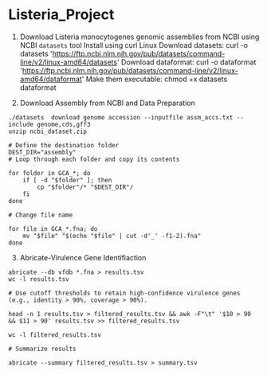 # Listeria_Project
1. Download Listeria monocytogenes genomic assemblies from NCBI using NCBI `datasets` tool
Install using curl
Linux
Download datasets: curl -o datasets 'https://ftp.ncbi.nlm.nih.gov/pub/datasets/command-line/v2/linux-amd64/datasets'
Download dataformat: curl -o dataformat 'https://ftp.ncbi.nlm.nih.gov/pub/datasets/command-line/v2/linux-amd64/dataformat'
Make them executable: chmod +x datasets dataformat

2. Download Assembly from NCBI and Data Preparation

```
./datasets  download genome accession --inputfile assm_accs.txt --include genome,cds,gff3
unzip ncbi_dataset.zip

# Define the destination folder
DEST_DIR="assembly"
# Loop through each folder and copy its contents

for folder in GCA_*; do
    if [ -d "$folder" ]; then
        cp "$folder"/* "$DEST_DIR"/
    fi
done

# Change file name

for file in GCA_*.fna; do 
    mv "$file" "$(echo "$file" | cut -d'_' -f1-2).fna"
done

```

3. Abricate-Virulence Gene Identifiaction
```
abricate --db vfdb *.fna > results.tsv
wc -l results.tsv

# Use cutoff thresholds to retain high-confidence virulence genes (e.g., identity > 90%, coverage > 90%).

head -n 1 results.tsv > filtered_results.tsv && awk -F"\t" '$10 > 90 && $11 > 90' results.tsv >> filtered_results.tsv

wc -l filtered_results.tsv

# Summarize results

abricate --summary filtered_results.tsv > summary.tsv
```

